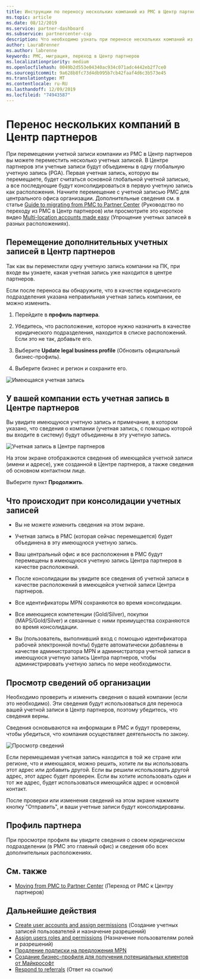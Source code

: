 ```yaml
---
title: Инструкции по переносу нескольких компаний из PMC в Центр партнеров | Центр партнеров
ms.topic: article
ms.date: 08/12/2019
ms.service: partner-dashboard
ms.subservice: partnercenter-csp
description: Что необходимо узнать при переносе нескольких компаний из PMC в центр партнеров и консолидировать их в основную глобальную учетную запись.
author: LauraBrenner
ms.author: labrenne
keywords: PMC, миграция, переход в Центр партнеров
ms.localizationpriority: medium
ms.openlocfilehash: 0049b2d553e04340ac934c071adc4442eb2f7ce0
ms.sourcegitcommit: 9a628b8fc73d4db995b7cb42faaf4d6c3b573e45
ms.translationtype: MT
ms.contentlocale: ru-RU
ms.lasthandoff: 12/09/2019
ms.locfileid: "74943587"
---
```

# <a name="moving-your-multiple-companies-to-partner-center"></a>Перенос нескольких компаний в Центр партнеров

При перемещении учетной записи компании из PMC в Центр партнеров вы можете переместить несколько учетных записей. В Центре партнеров эти учетные записи будут объединены в одну глобальную учетную запись (PGA). Первая учетная запись, которую вы перемещаете, будет считаться основной глобальной учетной записью, а все последующие будут консолидироваться в первую учетную запись как расположения. Начните перемещение с учетной записью PMC для центрального офиса организации. Дополнительные сведения см. в статье [Guide to migrating from PMC to Partner Center](guide-to-migration.md) (Руководство по переходу из PMC в Центр партнеров) или просмотрите это короткое видео [Multi-location accounts made easy](https://vimeo.com/290335248) (Упрощение учетных записей в разных расположениях).

## <a name="move-your-additional-accounts-into-partner-center"></a>Перемещение дополнительных учетных записей в Центр партнеров 

Так как вы переместили одну учетную запись компании на ПК, при входе вы узнаете, какая учетная запись уже находится в центре партнеров. 


Если после переноса вы обнаружите, что в качестве юридического подразделения указана неправильная учетная запись компании, ее можно изменить.

1. Перейдите в **профиль партнера**.

2. Убедитесь, что расположение, которое нужно назначить в качестве юридического подразделения, находится в списке расположений. Если это не так, добавьте его.

3. Выберите **Update legal business profile** (Обновить официальный бизнес-профиль).

4. Выберите бизнес и регион и сохраните его.

![Имеющаяся учетная запись](images/migration/accountwithus.png)

## <a name="your-company-has-an-account-in-partner-center"></a>У вашей компании есть учетная запись в Центре партнеров

Вы увидите имеющуюся учетную запись и примечание, в котором указано, что сведения о компании (учетная запись, с помощью которой вы входите в систему) будут объединены в эту учетную запись.

![Учетная запись в Центре партнеров](images/migration/existingaccount2.png)

На этом экране отображаются сведения об имеющейся учетной записи (имени и адресе), уже созданной в Центре партнеров, а также сведения об основном контактном лице. 

Выберите пункт **Продолжить**.

## <a name="what-happens-during-consolidation-of-accounts"></a>Что происходит при консолидации учетных записей

- Вы не можете изменить сведения на этом экране. 

- Учетная запись в PMC (которая сейчас перемещается) будет объединена в эту имеющуюся учетную запись. 

- Ваш центральный офис и все расположения в PMC будут перемещены в имеющуюся учетную запись Центра партнеров в качестве расположений.

- После консолидации вы увидите все сведения об учетной записи в качестве расположений в имеющейся учетной записи Центра партнеров. 

- Все идентификаторы MPN сохраняются во время консолидации.

- Все имеющиеся компетенции (Gold/Silver), покупки (MAPS/Gold/Silver) и связанные с ними преимущества сохраняются во время консолидации.

- Вы (пользователь, выполнивший вход с помощью идентификатора рабочей электронной почты) будете автоматически добавлены в качестве администратора MPN и администратора учетной записи в имеющуюся учетную запись Центра партнеров, чтобы администрировать учетную запись по мере необходимости. 


## <a name="review-your-company-information"></a>Просмотр сведений об организации

Необходимо проверить и изменить сведения о вашей компании (если это необходимо). Эти сведения будут использоваться для переноса вашей учетной записи в Центр партнеров, поэтому убедитесь, что сведения верны. 

Сведения основываются на информации в PMC и будут проверены, чтобы убедиться, что компания осуществляет деятельность по закону. 

![Просмотр сведений](images/migration/review.png)

Если перемещаемая учетная запись находится в той же стране или регионе, что и имеющаяся, можно решить, хотите ли вы использовать этот адрес или добавить другой. Если вы решили использовать другой адрес, этот адрес будет проверен. Если вы хотите использовать один и тот же адрес, будет использоваться имеющийся адрес и основной контакт.

После проверки или изменения сведений на этом экране нажмите кнопку "Отправить", и ваши учетные записи будут консолидированы.

## <a name="partner-profile"></a>Профиль партнера

При просмотре профиля вы увидите сведения о своем юридическом подразделении (в PMC это главный офис) и сведения обо всех дополнительных расположениях.

## <a name="see-also"></a>См. также

- [Moving from PMC to Partner Center](move-pmc-pc-map.md) (Переход от PMC к Центру партнеров)

## <a name="next-steps"></a>Дальнейшие действия

- [Create user accounts and assign permissions](create-user-accounts-and-set-permissions.md) (Создание учетных записей пользователей и назначение разрешений)
- [Assign users roles and permissions](permissions-overview.md) (Назначение пользователям ролей и разрешений)
- [Продление подписки на предложения MPN](renew-mpn-offers.md)
- [Создание бизнес-профиля для получения потенциальных клиентов от Майкрософт](create-a-marketing-profile.md)
- [Respond to referrals](responding-to-referrals.md) (Ответ на ссылки)
